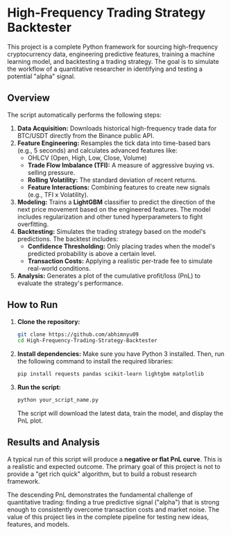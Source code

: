 # High-Frequency Trading Strategy Backtester

This project is a complete Python framework for sourcing high-frequency cryptocurrency data, engineering predictive features, training a machine learning model, and backtesting a trading strategy. The goal is to simulate the workflow of a quantitative researcher in identifying and testing a potential "alpha" signal.

## Overview

The script automatically performs the following steps:
1.  **Data Acquisition:** Downloads historical high-frequency trade data for BTC/USDT directly from the Binance public API.
2.  **Feature Engineering:** Resamples the tick data into time-based bars (e.g., 5 seconds) and calculates advanced features like:
    * OHLCV (Open, High, Low, Close, Volume)
    * **Trade Flow Imbalance (TFI):** A measure of aggressive buying vs. selling pressure.
    * **Rolling Volatility:** The standard deviation of recent returns.
    * **Feature Interactions:** Combining features to create new signals (e.g., TFI x Volatility).
3.  **Modeling:** Trains a **LightGBM** classifier to predict the direction of the next price movement based on the engineered features. The model includes regularization and other tuned hyperparameters to fight overfitting.
4.  **Backtesting:** Simulates the trading strategy based on the model's predictions. The backtest includes:
    * **Confidence Thresholding:** Only placing trades when the model's predicted probability is above a certain level.
    * **Transaction Costs:** Applying a realistic per-trade fee to simulate real-world conditions.
5.  **Analysis:** Generates a plot of the cumulative profit/loss (PnL) to evaluate the strategy's performance.

## How to Run

1.  **Clone the repository:**
    ```bash
    git clone https://github.com/abhimnyu09
    cd High-Frequency-Trading-Strategy-Backtester
    ```

2.  **Install dependencies:**
    Make sure you have Python 3 installed. Then, run the following command to install the required libraries:
    ```bash
    pip install requests pandas scikit-learn lightgbm matplotlib
    ```

3.  **Run the script:**
    ```bash
    python your_script_name.py
    ```
    The script will download the latest data, train the model, and display the PnL plot.

## Results and Analysis

A typical run of this script will produce a **negative or flat PnL curve**. This is a realistic and expected outcome. The primary goal of this project is not to provide a "get rich quick" algorithm, but to build a robust research framework.

The descending PnL demonstrates the fundamental challenge of quantitative trading: finding a true predictive signal ("alpha") that is strong enough to consistently overcome transaction costs and market noise. The value of this project lies in the complete pipeline for testing new ideas, features, and models.
